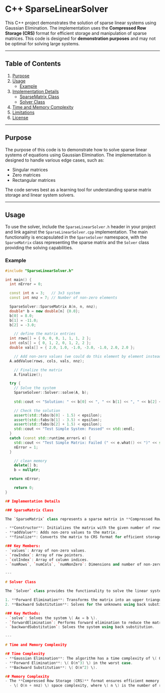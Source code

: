 # C++ SparseLinearSolver

This C++ project demonstrates the solution of sparse linear systems using Gaussian Elimination. The implementation uses the **Compressed Row Storage (CRS)** format for efficient storage and manipulation of sparse matrices. This code is designed for **demonstration purposes** and may not be optimal for solving large systems.

---

## Table of Contents
1. [Purpose](#purpose)
2. [Usage](#usage)
   - [Example](#example)
3. [Implementation Details](#implementation-details)
   - [SparseMatrix Class](#sparsematrix-class)
   - [Solver Class](#solver-class)
4. [Time and Memory Complexity](#time-and-memory-complexity)
5. [Limitations](#limitations)
6. [License](#license)

---

## Purpose

The purpose of this code is to demonstrate how to solve sparse linear systems of equations using Gaussian Elimination. The implementation is designed to handle various edge cases, such as:
- Singular matrices
- Zero matrices
- Rectangular matrices

The code serves best as a learning tool for understanding sparse matrix storage and linear system solvers.

---

## Usage

To use the solver, include the `SparseLinearSolver.h` header in your project and link against the `SparseLinearSolver.cpp` implementation. The main functionality is encapsulated in the `SparseSolver` namespace, with the `SparseMatrix` class representing the sparse matrix and the `Solver` class providing the solving capabilities.

### Example

```cpp
#include "SparseLinearSolver.h"

int main() {
  int nError = 0;

  const int n = 3;   // 3x3 system
  const int nnz = 7; // Number of non-zero elements

  SparseSolver::SparseMatrix A(n, n, nnz);
  double* b = new double[n] {0.0};
  b[0] = 8.0;
  b[1] = -11.0;
  b[2] = -3.0;

	// define the matrix entries 
  int rows[] = { 0, 0, 0, 1, 1, 1, 2 };
  int cols[] = { 0, 1, 2, 0, 1, 2, 2 };
  double vals[] = { 2.0, 1.0, -1.0, -3.0, -1.0, 2.0, 2.0 };

	// Add non-zero values (we could do this element by element instead of giving a list of values)
  A.addValue(rows, cols, vals, nnz);

	// Finalize the matrix
	A.finalize();

  try {
    // Solve the system
    SparseSolver::Solver::solve(A, b);
	
	std::cout << "Solution: " << b[0] << ", " << b[1] << ", " << b[2] << std::endl;

    // Check the solution
    assert(std::fabs(b[0] - 1.5) < epsilon);
    assert(std::fabs(b[1] - 3.5) < epsilon);
    assert(std::fabs(b[2] + 1.5) < epsilon);
    std::cout << "Test Simple System: Passed" << std::endl;
  }
  catch (const std::runtime_error& e) {
    std::cout << "Test Simple Matrix: Failed (" << e.what() << ")" << std::endl;
    nError = 1;
  }

	// clean memory
	delete[] b;
	b = nullptr;

  return nError;    

    return 0;
}

## Implementation Details

### SparseMatrix Class

The `SparseMatrix` class represents a sparse matrix in **Compressed Row Storage (CRS)** format. It provides the following functionality:

- **Constructor**: Initializes the matrix with the given number of rows, columns, and non-zero elements.
- **addValue**: Adds non-zero values to the matrix.
- **finalize**: Converts the matrix to CRS format for efficient storage and computation.

### Key Members:
- `values`: Array of non-zero values.
- `rowIndex`: Array of row pointers.
- `colIndex`: Array of column indices.
- `numRows`, `numCols`, `numNonZero`: Dimensions and number of non-zero elements.

---

# Solver Class

The `Solver` class provides the functionality to solve the linear system \( Ax = b \) using Gaussian Elimination. It consists of two main steps:

1. **Forward Elimination**: Transforms the matrix into an upper triangular form.
2. **Backward Substitution**: Solves for the unknowns using back substitution.

### Key Methods:
- `solve`: Solves the system \( Ax = b \).
- `forwardElimination`: Performs forward elimination to reduce the matrix to upper triangular form.
- `backwardSubstitution`: Solves the system using back substitution.

---

# Time and Memory Complexity

## Time Complexity
- **Gaussian Elimination**: The algorithm has a time complexity of \( O(n^3) \) for dense matrices. For sparse matrices, the complexity depends on the sparsity pattern but is generally lower.
- **Forward Elimination**: \( O(n^3) \) in the worst case.
- **Backward Substitution**: \( O(n^2) \).

## Memory Complexity
- The **Compressed Row Storage (CRS)** format ensures efficient memory usage:
  - \( O(n + nnz) \) space complexity, where \( n \) is the number of rows and \( nnz \) is the number of non-zero elements.
